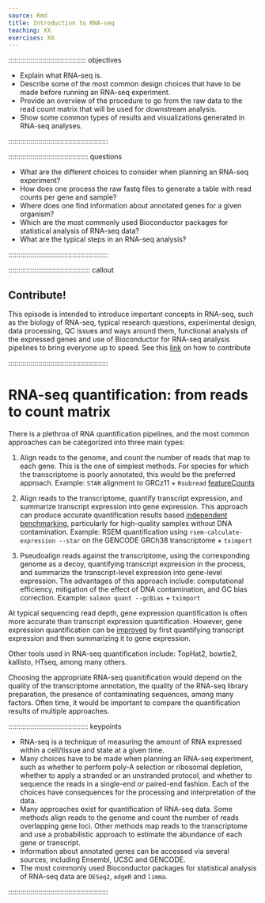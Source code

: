 ```yaml
---
source: Rmd
title: Introduction to RNA-seq
teaching: XX
exercises: XX
---
```




::::::::::::::::::::::::::::::::::::::: objectives

- Explain what RNA-seq is.
- Describe some of the most common design choices that have to be made before running an RNA-seq experiment.
- Provide an overview of the procedure to go from the raw data to the read count matrix that will be used for downstream analysis.
- Show some common types of results and visualizations generated in RNA-seq analyses.

::::::::::::::::::::::::::::::::::::::::::::::::::

:::::::::::::::::::::::::::::::::::::::: questions

- What are the different choices to consider when planning an RNA-seq experiment? 
- How does one process the raw fastq files to generate a table with read counts per gene and sample?
- Where does one find information about annotated genes for a given organism?
- Which are the most commonly used Bioconductor packages for statistical analysis of RNA-seq data?
- What are the typical steps in an RNA-seq analysis?


::::::::::::::::::::::::::::::::::::::::::::::::::

:::::::::::::::::::::::::::::::::::::::::  callout

## Contribute!

This episode is intended to introduce important concepts in RNA-seq, such as the biology of RNA-seq, typical research questions, experimental design,  data processing, QC issues and ways around them, functional analysis of the expressed genes and use of Bioconductor for RNA-seq analysis pipelines to bring everyone up to speed.  See this [link](https://docs.google.com/document/d/12hUqVo2MhgYH9IT8ShJKSZgeMLzjeUh2EKdxM_siWwM) on how to contribute


::::::::::::::::::::::::::::::::::::::::::::::::::


# RNA-seq quantification: from reads to count matrix

There is a plethroa of RNA quantification pipelines, and the most common approaches can be categorized into three main types:

1. Align reads to the genome, and count the number of reads that map to each gene.
   This is the one of simplest methods. For species for which the transcriptome is poorly annotated, this would be the preferred approach.
   Example: `STAR` alignment to GRCz11 + `Rsubread` [featureCounts](https://doi.org/10.1093%2Fnar%2Fgkz114)

2. Align reads to the transcriptome, quantify transcript expression, and summarize transcript expression into gene expression.
   This approach can produce accurate quantification results based [independent benchmarking](https://doi.org/10.1186/s13059-016-0940-1), 
   particularly for high-quality samples without DNA contamination.
   Example: RSEM quantification using `rsem-calculate-expression --star` on the GENCODE GRCh38 transcriptome + `tximport`

3. Pseudoalign reads against the transcriptome, using the corresponding genome as a decoy, quantifying transcript expression in the process, 
   and summarize the transcript-level expression into gene-level expression.
   The advantages of this approach include: computational efficiency, mitigation of the effect of DNA contamination, and GC bias correction.
   Example: `salmon quant --gcBias` + `tximport`
   
At typical sequencing read depth, gene expression quantification is often more accurate than transcript expression quantification.
However, gene expression quantification can be [improved](https://doi.org/10.12688/f1000research.7563.1)
by first quantifying transcript expression and then summarizing it to gene expression.

Other tools used in RNA-seq quantification include: TopHat2, bowtie2, kallisto, HTseq, among many others.

Choosing the appropriate RNA-seq quanitification would depend on the quality of the transcriptome annotation,
the quality of the RNA-seq library preparation, the presence of contaminating sequences, among many factors.
Often time, it would be important to compare the quantification results of multiple approaches.


:::::::::::::::::::::::::::::::::::::::: keypoints

- RNA-seq is a technique of measuring the amount of RNA expressed within a cell/tissue and state at a given time.
- Many choices have to be made when planning an RNA-seq experiment, such as whether to perform poly-A selection or ribosomal depletion, whether to apply a stranded or an unstranded protocol, and whether to sequence the reads in a single-end or paired-end fashion. Each of the choices have consequences for the processing and interpretation of the data. 
- Many approaches exist for quantification of RNA-seq data. Some methods align reads to the genome and count the number of reads overlapping gene loci. Other methods map reads to the transcriptome and use a probabilistic approach to estimate the abundance of each gene or transcript. 
- Information about annotated genes can be accessed via several sources, including Ensembl, UCSC and GENCODE. 
- The most commonly used Bioconductor packages for statistical analysis of RNA-seq data are `DESeq2`, `edgeR` and `limma`. 


::::::::::::::::::::::::::::::::::::::::::::::::::


